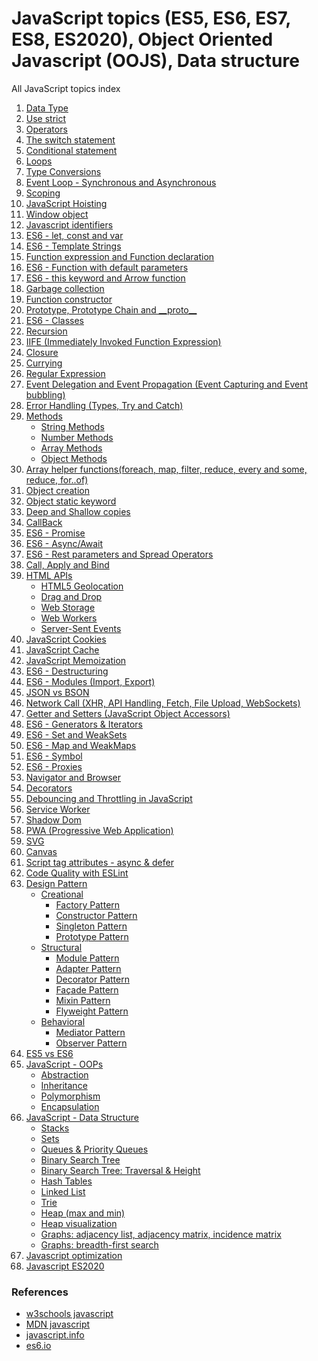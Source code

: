 # JavaScript topics (ES5, ES6, ES7, ES8, ES2020), Object Oriented Javascript (OOJS), Data structure
All JavaScript topics index

<ol>
  <li><a href="https://github.com/suryansh54/javascript-datatypes" title="Data Type">Data Type</a></li>
  <li><a href="javascript:;" title="Use strict">Use strict</a></li>
  <li><a href="javascript:;" title="Operators">Operators</a></li>
  <li><a href="javascript:;" title="The switch statement">The switch statement</a></li>
  <li><a href="javascript:;" title="Conditional statement">Conditional statement</a></li>
  <li><a href="javascript:;" title="Loops">Loops</a></li>
  <li><a href="javascript:;" title="Type Conversions">Type Conversions</a></li>
  <li><a href="https://github.com/suryansh54/Javascript-callback-promise-async-and-await/blob/master/README.md#synchronous-and-asynchronous" title="Event Loop - Synchronous and Asynchronous">Event Loop - Synchronous and Asynchronous</a></li>
  <li><a href="javascript:;" title="Scoping">Scoping</a></li>
  <li><a href="javascript:;" title="JavaScript Hoisting">JavaScript Hoisting</a></li>
  <li><a href="javascript:;" title="Window object">Window object</a></li>
  <li><a href="javascript:;" title="Window object">Javascript identifiers</a></li>
  <li><a href="javascript:;" title="ES6 - let, const and var">ES6 - let, const and var</a></li>
  <li><a href="javascript:;" title="ES6 - Template Strings">ES6 - Template Strings</a></li>
  <li><a href="javascript:;" title="Function expression and Function declaration">Function expression and Function declaration</a></li>
  <li><a href="javascript:;" title="ES6 - Function with default parameters">ES6 - Function with default parameters</a></li>
  <li><a href="javascript:;" title="ES6 - this keyword and Arrow function">ES6 - this keyword and Arrow function</a></li>
  <li><a href="https://github.com/suryansh54/Javascript-garbage-collection" title="Garbage collection">Garbage collection</a></li>
  <li><a href="javascript:;" title="Function constructor">Function constructor</a></li>
  <li><a href="javascript:;" title="Prototype, Prototype Chain and __proto__">Prototype, Prototype Chain and __proto__</a></li>
  <li><a href="javascript:;" title="ES6 - Classes">ES6 - Classes</a></li>
  <li><a href="javascript:;" title="Recursion">Recursion</a></li>
  <li><a href="javascript:;" title="IIFE (Immediately Invoked Function Expression)">IIFE (Immediately Invoked Function Expression)</a></li>
  <li><a href="https://github.com/suryansh54/javascript-closure" title="Closure">Closure</a></li>
  <li><a href="javascript:;" title="Currying">Currying</a></li>
  <li><a href="javascript:;" title="Regular Expression">Regular Expression</a></li>
  <li><a href="javascript:;" title="Event Delegation and Event Propagation (Event Capturing and Event bubbling)">Event Delegation and Event Propagation (Event Capturing and Event bubbling)</a></li>
  <li><a href="https://github.com/suryansh54/javascript-error-handling" title="Error Handling (Types, Try and Catch)">Error Handling (Types, Try and Catch)</a></li>
  <li><a href="javascript:;" title="Methods">Methods</a>
      <ul>
        <li><a href="javascript:;" title="String Methods">String Methods</a></li>
        <li><a href="javascript:;" title="Number Methods">Number Methods</a></li>
        <li><a href="javascript:;" title="Array Methods">Array Methods</a></li>
        <li><a href="javascript:;" title="Object Methods">Object Methods</a></li>
      </ul>
  </li>
  <li><a href="javascript:;" title="Array helper functions(foreach, map, filter, reduce, every and some, reduce, for..of)">Array helper functions(foreach, map, filter, reduce, every and some, reduce, for..of)</a></li>
  <li><a href="javascript:;" title="Object creation">Object creation</a></li>
  <li><a href="javascript:;" title="Object static keyword">Object static keyword</a></li>
  <li><a href="javascript:;" title="Deep and Shallow copies">Deep and Shallow copies</a></li>
  <li><a href="https://github.com/suryansh54/Javascript-callback-promise-async-and-await/blob/master/README.md#callback" title="CallBack">CallBack</a></li>
  <li><a href="https://github.com/suryansh54/Javascript-callback-promise-async-and-await/blob/master/README.md#promise" title="ES6 - Promise">ES6 - Promise</a></li>
  <li><a href="https://github.com/suryansh54/Javascript-callback-promise-async-and-await/blob/master/README.md#asyncawait" title="ES6 - Async/Await">ES6 - Async/Await</a></li>
  <li><a href="javascript:;" title="ES6 - Rest parameters and Spread Operators">ES6 - Rest parameters and Spread Operators</a></li>
  <li><a href="https://github.com/suryansh54/javascript-call-apply-bind" title="Call, Apply and Bind">Call, Apply and Bind</a></li>
  <li><a href="javascript:;" title="HTML APIs">HTML APIs</a>
      <ul>
        <li><a href="javascript:;" title="HTML5 Geolocation">HTML5 Geolocation</a></li>
        <li><a href="javascript:;" title="Drag and Drop">Drag and Drop</a></li>
        <li><a href="javascript:;" title="Web Storage">Web Storage</a></li>
        <li><a href="javascript:;" title="Web Workers">Web Workers</a></li>
        <li><a href="javascript:;" title="Server-Sent Events">Server-Sent Events</a></li>
      </ul>
  </li>
  <li><a href="javascript:;" title="JavaScript Cookies">JavaScript Cookies</a></li>
  <li><a href="javascript:;" title="JavaScript Cache">JavaScript Cache</a></li>
  <li><a href="javascript:;" title="JavaScript Memoization">JavaScript Memoization</a></li>
  <li><a href="https://github.com/suryansh54/javascript-destructuring" title="ES6 - Destructuring">ES6 - Destructuring</a></li>
  <li><a href="javascript:;" title="ES6 - Modules (Import, Export)">ES6 - Modules (Import, Export)</a></li>
  <li><a href="javascript:;" title="JSON vs BSON">JSON vs BSON</a></li>
  <li><a href="javascript:;" title="Network Call (XHR, API Handling, Fetch, File Upload, WebSockets)">Network Call (XHR, API Handling, Fetch, File Upload, WebSockets)</a></li>
  <li><a href="javascript:;" title="Getter and Setters (JavaScript Object Accessors)">Getter and Setters (JavaScript Object Accessors)</a></li>
  <li><a href="https://github.com/suryansh54/JavaScript-Generators-and-Iterators" title="ES6 - Generators & Iterators">ES6 - Generators & Iterators</a></li>
  <li><a href="javascript:;" title="ES6 - Set and WeakSets">ES6 - Set and WeakSets</a></li>
  <li><a href="javascript:;" title="ES6 - Map and WeakMaps">ES6 - Map and WeakMaps</a></li>
  <li><a href="javascript:;" title="ES6 - Symbol">ES6 - Symbol</a></li>
  <li><a href="javascript:;" title="ES6 - Proxies">ES6 - Proxies</a></li>
  <li><a href="javascript:;" title="Navigator and Browser">Navigator and Browser</a></li>
  <li><a href="https://github.com/suryansh54/javascript-decorators" title="Decorators">Decorators</a></li>
  <li><a href="javascript:;" title="Debouncing and Throttling in JavaScript">Debouncing and Throttling in JavaScript</a></li>
  <li><a href="javascript:;" title="Service Worker">Service Worker</a></li>
  <li><a href="https://github.com/suryansh54/shadow-dom" title="Shadow Dom">Shadow Dom</a></li>
  <li><a href="javascript:;" title="PWA (Progressive Web Application)">PWA (Progressive Web Application)</a></li>
  <li><a href="javascript:;" title="SVG">SVG</a></li>
  <li><a href="javascript:;" title="Canvas">Canvas</a></li>
  <li><a href="javascript:;" title="Script tag attributes - async & defer">Script tag attributes - async & defer</a></li>
  <li><a href="javascript:;" title="Code Quality with ESLint">Code Quality with ESLint</a></li>
  <li><a href="javascript:;" title="Design Pattern">Design Pattern</a>
      <ul>
        <li><a href="javascript:;" title="Creational">Creational</a>
          <ul>
            <li><a href="javascript:;" title="Factory Pattern">Factory Pattern</a></li>
            <li><a href="javascript:;" title="Constructor Pattern">Constructor Pattern</a></li>
            <li><a href="javascript:;" title="Singleton Pattern">Singleton Pattern</a></li>
            <li><a href="javascript:;" title="Prototype Pattern">Prototype Pattern</a></li>
          </ul>
        </li>
        <li><a href="javascript:;" title="Structural">Structural</a>
          <ul>
            <li><a href="javascript:;" title="Module Pattern">Module Pattern</a></li>
            <li><a href="javascript:;" title="Adapter Pattern">Adapter Pattern</a></li>
            <li><a href="javascript:;" title="Decorator Pattern">Decorator Pattern</a></li>
            <li><a href="javascript:;" title="Façade Pattern">Façade Pattern</a></li>
            <li><a href="javascript:;" title="Mixin Pattern">Mixin Pattern</a></li>
            <li><a href="javascript:;" title="Flyweight Pattern">Flyweight Pattern</a></li>
          </ul>
        </li>
        <li><a href="javascript:;" title="Behavioral">Behavioral</a>
          <ul>
            <li><a href="javascript:;" title="Mediator Pattern">Mediator Pattern</a></li>
            <li><a href="javascript:;" title="Observer Pattern">Observer Pattern</a></li>
          </ul>
        </li>
      </ul>
  </li>
  <li><a href="javascript:;" title="ES5 vs ES6">ES5 vs ES6</a></li>
  <li><a href="javascript:;" title="JavaScript - OOPs">JavaScript - OOPs</a>
      <ul>
        <li><a href="javascript:;" title="Abstraction">Abstraction</a></li>
        <li><a href="javascript:;" title="Inheritance">Inheritance</a></li>
        <li><a href="javascript:;" title="Polymorphism">Polymorphism</a></li>
        <li><a href="javascript:;" title="Encapsulation">Encapsulation</a></li>
      </ul>
  </li>
  <li><a href="https://github.com/suryansh54/data-structure-javascript" title="JavaScript - Data Structure">JavaScript - Data Structure</a>
      <ul>
        <li><a href="javascript:;" title="Stacks">Stacks</a></li>
        <li><a href="javascript:;" title="Sets">Sets</a></li>
        <li><a href="javascript:;" title="Queues & Priority Queues">Queues & Priority Queues</a></li>
        <li><a href="javascript:;" title="Binary Search Tree">Binary Search Tree</a></li>
        <li><a href="javascript:;" title="Binary Search Tree: Traversal & Height">Binary Search Tree: Traversal & Height</a></li>
        <li><a href="javascript:;" title="Hash Tables">Hash Tables</a></li>
        <li><a href="javascript:;" title="Linked List">Linked List</a></li>
        <li><a href="javascript:;" title="Trie">Trie</a></li>
        <li><a href="javascript:;" title="Heap (max and min)">Heap (max and min)</a></li>
        <li><a href="javascript:;" title="Heap visualization">Heap visualization</a></li>
        <li><a href="javascript:;" title="Graphs: adjacency list, adjacency matrix, incidence matrix">Graphs: adjacency list, adjacency matrix, incidence matrix</a></li>
        <li><a href="javascript:;" title="Graphs: breadth-first search">Graphs: breadth-first search</a></li>
      </ul>
  </li>
  <li><a href="javascript:;" title="Javascript optimization">Javascript optimization</a></li>
  <li><a href="https://github.com/suryansh54/es2020-new-features" title="ES2020">Javascript ES2020</a></li>
</ol>

### References
- <a href="https://www.w3schools.com/js" title="w3schools javascript">w3schools javascript</a>
- <a href="https://developer.mozilla.org/en-US/docs/Web/JavaScript" title="MDN javascript">MDN javascript</a>
- <a href="http://javascript.info" title="javascript.info">javascript.info</a>
- <a href="https://es6.io/" title="es6.io">es6.io</a>
